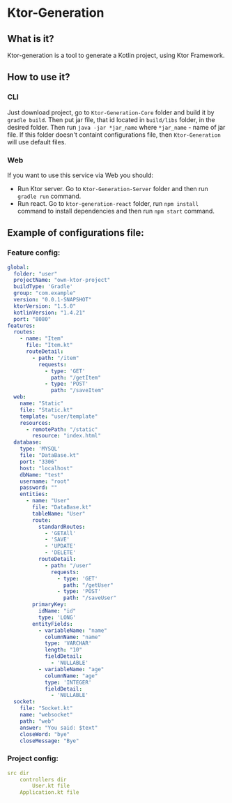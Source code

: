 # Ktor-Generation

## What is it?
Ktor-generation is a tool to generate a Kotlin project, using Ktor Framework.

## How to use it?

### CLI
Just download project, go to `Ktor-Generation-Core` folder and build it by `gradle build`. Then put jar file, that id located in `build/libs` folder, in the desired folder. Then run `java -jar *jar_name` 
where `*jar_name` - name of jar file. If this folder doesn't containt configurations file, then `Ktor-Generation` will use default files.

### Web
If you want to use this service via Web you should:
- Run Ktor server. Go to `Ktor-Generation-Server` folder and then run `gradle run` command.
- Run react. Go to `ktor-generation-react` folder, run `npm install` command to install dependencies and then run `npm start` command.

## Example of configurations file:

### Feature config:
``` YAML
global:
  folder: "user"
  projectName: "own-ktor-project"
  buildType: 'Gradle'
  group: "com.example"
  version: "0.0.1-SNAPSHOT"
  ktorVersion: "1.5.0"
  kotlinVersion: "1.4.21"
  port: "8080"
features:
  routes:
    - name: "Item"
      file: "Item.kt"
      routeDetail:
        - path: "/item"
          requests:
            - type: 'GET'
              path: "/getItem"
            - type: 'POST'
              path: "/saveItem"
  web:
    name: "Static"
    file: "Static.kt"
    template: "user/template"
    resources:
      - remotePath: "/static"
        resource: "index.html"
  database:
    type: 'MYSQL'
    file: "DataBase.kt"
    port: "3306"
    host: "localhost"
    dbName: "test"
    username: "root"
    password: ""
    entities:
      - name: "User"
        file: "DataBase.kt"
        tableName: "User"
        route:
          standardRoutes:
            - 'GETAll'
            - 'SAVE'
            - 'UPDATE'
            - 'DELETE'
          routeDetail:
            - path: "/user"
              requests:
                - type: 'GET'
                  path: "/getUser"
                - type: 'POST'
                  path: "/saveUser"
        primaryKey:
          idName: "id"
          type: 'LONG'
        entityFields:
          - variableName: "name"
            columnName: "name"
            type: 'VARCHAR'
            length: "10"
            fieldDetail:
              - 'NULLABLE'
          - variableName: "age"
            columnName: "age"
            type: 'INTEGER'
            fieldDetail:
              - 'NULLABLE'
  socket:
    file: "Socket.kt"
    name: "websocket"
    path: "web"
    answer: "You said: $text"
    closeWord: "bye"
    closeMessage: "Bye"
```

### Project config:

```YAML
src dir
    controllers dir
        User.kt file
    Application.kt file
```



